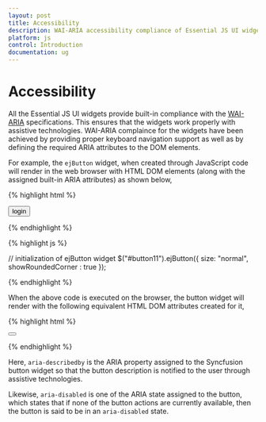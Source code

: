 ```yaml
---
layout: post
title: Accessibility
description: WAI-ARIA accessibility compliance of Essential JS UI widgets
platform: js
control: Introduction
documentation: ug
---
```


# Accessibility

All the Essential JS UI widgets provide built-in compliance with the [WAI-ARIA](http://www.w3.org/WAI/PF/aria-practices/) specifications. This ensures that the widgets work properly with  assistive technologies. WAI-ARIA complaince for the widgets have been achieved by providing proper keyboard navigation support as well as by defining the required ARIA attributes to the DOM elements.

For example, the `ejButton` widget, when created through JavaScript code will render in the web browser with HTML DOM elements (along with the assigned built-in ARIA attributes) as shown below,

{% highlight html %}

<!--container to render the Syncfusion button-->
<button id="button11">login</button>

{% endhighlight %}

{% highlight js %} 

//  initialization of ejButton widget 
$("#button11").ejButton({
     size: "normal",
     showRoundedCorner : true
});

{% endhighlight %}

When the above code is executed on the browser, the button widget will render with the following equivalent HTML DOM attributes created for it,

{% highlight html %}


<button id="button11" class="e-button e-js e-btn-normal e-btn e-select e-widget e-corner-all" tabindex="" type="submit" role="button" aria-describedby="login" aria-disabled="false"></button>


{% endhighlight %}

Here, `aria-describedby` is the ARIA property assigned to the Syncfusion button widget so that the button description is notified to the user through assistive technologies.

Likewise, `aria-disabled` is one of the ARIA state assigned to the button, which states that if none of the button actions are currently available, then the button is said to be in an `aria-disabled` state.